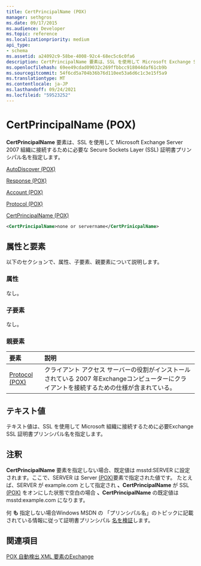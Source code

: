 ```yaml
---
title: CertPrincipalName (POX)
manager: sethgros
ms.date: 09/17/2015
ms.audience: Developer
ms.topic: reference
ms.localizationpriority: medium
api_type:
- schema
ms.assetid: a24092c9-58be-4008-92c4-68ec5c6c0fa6
description: CertPrincipalName 要素は、SSL を使用して Microsoft Exchange Server 2007 組織に接続するために必要な Secure Sockets Layer (SSL) 証明書プリンシパル名を指定します。
ms.openlocfilehash: 69ee49cdad09032c269ffbbcc918044daf61cb9b
ms.sourcegitcommit: 54f6cd5a704b36b76d110ee53a6d6c1c3e15f5a9
ms.translationtype: MT
ms.contentlocale: ja-JP
ms.lasthandoff: 09/24/2021
ms.locfileid: "59523252"
---
```

# <a name="certprincipalname-pox"></a>CertPrincipalName (POX)

**CertPrincipalName** 要素は、SSL を使用して Microsoft Exchange Server 2007 組織に接続するために必要な Secure Sockets Layer (SSL) 証明書プリンシパル名を指定します。 
  
[AutoDiscover (POX)](autodiscover-pox.md)
  
[Response (POX)](response-pox.md)
  
[Account (POX)](account-pox.md)
  
[Protocol (POX)](protocol-pox.md)
  
[CertPrincipalName (POX)](certprincipalname-pox.md)
  
```xml
<CertPrincipalName>none or servername</CertPrinicpalName>
```

## <a name="attributes-and-elements"></a>属性と要素

以下のセクションで、属性、子要素、親要素について説明します。
  
### <a name="attributes"></a>属性

なし。
  
### <a name="child-elements"></a>子要素

なし。
  
### <a name="parent-elements"></a>親要素

|**要素**|**説明**|
|:-----|:-----|
|[Protocol (POX)](protocol-pox.md) <br/> |クライアント アクセス サーバーの役割がインストールされている 2007 年Exchangeコンピューターにクライアントを接続するための仕様が含まれている。  <br/> |
   
## <a name="text-value"></a>テキスト値

テキスト値は、SSL を使用して Microsoft 組織に接続するために必要Exchange SSL 証明書プリンシパル名を指定します。
  
## <a name="remarks"></a>注釈

**CertPrincipalName** 要素を指定しない場合、既定値は msstd:SERVER に設定されます。ここで、SERVER は Server [(POX)](server-pox.md)要素で指定された値です。 たとえば、SERVER が example.com として指定され **、CertPrincipalName** が SSL [(POX)](ssl-pox.md) をオンにした状態で空白の場合 **、CertPrincipalName** の既定値は msstd:example.com になります。 
  
何 **も** 指定しない場合Windows MSDN の 「プリンシパル名」のトピックに記載されている情報に従って証明書プリンシパル [名を検証](https://go.microsoft.com/fwlink/?LinkId=93417)します。 
  
## <a name="see-also"></a>関連項目



[POX 自動検出 XML 要素のExchange](pox-autodiscover-xml-elements-for-exchange.md)

